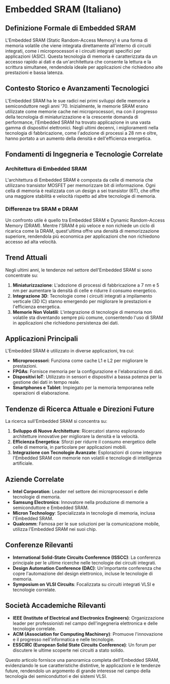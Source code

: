 # Embedded SRAM (Italiano)

## Definizione Formale di Embedded SRAM

L'Embedded SRAM (Static Random-Access Memory) è una forma di memoria volatile che viene integrata direttamente all'interno di circuiti integrati, come i microprocessori e i circuiti integrati specifici per applicazioni (ASIC). Questa tecnologia di memoria è caratterizzata da un accesso rapido ai dati e da un'architettura che consente la lettura e la scrittura simultanee, rendendola ideale per applicazioni che richiedono alte prestazioni e bassa latenza.

## Contesto Storico e Avanzamenti Tecnologici

L'Embedded SRAM ha le sue radici nei primi sviluppi delle memorie a semiconduttore negli anni '70. Inizialmente, le memorie SRAM erano utilizzate come memorie cache nei microprocessori, ma con il progresso della tecnologia di miniaturizzazione e la crescente domanda di performance, l'Embedded SRAM ha trovato applicazione in una vasta gamma di dispositivi elettronici. Negli ultimi decenni, i miglioramenti nella tecnologia di fabbricazione, come l'adozione di processi a 28 nm e oltre, hanno portato a un aumento della densità e dell'efficienza energetica.

## Fondamenti di Ingegneria e Tecnologie Correlate

### Architettura di Embedded SRAM

L'architettura di Embedded SRAM è composta da celle di memoria che utilizzano transistor MOSFET per memorizzare bit di informazione. Ogni cella di memoria è realizzata con un design a sei transistor (6T), che offre una maggiore stabilità e velocità rispetto ad altre tecnologie di memoria.

### Differenze tra SRAM e DRAM

Un confronto utile è quello tra Embedded SRAM e Dynamic Random-Access Memory (DRAM). Mentre l'SRAM è più veloce e non richiede un ciclo di ricarica come la DRAM, quest'ultima offre una densità di memorizzazione superiore, rendendola più economica per applicazioni che non richiedono accesso ad alta velocità.

## Trend Attuali

Negli ultimi anni, le tendenze nel settore dell'Embedded SRAM si sono concentrate su:

1. **Miniaturizzazione**: L'adozione di processi di fabbricazione a 7 nm e 5 nm per aumentare la densità di celle e ridurre il consumo energetico.
2. **Integrazione 3D**: Tecnologie come i circuiti integrati a impilamento verticale (3D IC) stanno emergendo per migliorare le prestazioni e l'efficienza energetica.
3. **Memorie Non Volatili**: L'integrazione di tecnologie di memoria non volatile sta diventando sempre più comune, consentendo l'uso di SRAM in applicazioni che richiedono persistenza dei dati.

## Applicazioni Principali

L'Embedded SRAM è utilizzato in diverse applicazioni, tra cui:

- **Microprocessori**: Funziona come cache L1 e L2 per migliorare le prestazioni.
- **FPGAs**: Fornisce memoria per la configurazione e l'elaborazione di dati.
- **Dispositivi IoT**: Utilizzato in sensori e dispositivi a bassa potenza per la gestione dei dati in tempo reale.
- **Smartphones e Tablet**: Impiegato per la memoria temporanea nelle operazioni di elaborazione.

## Tendenze di Ricerca Attuale e Direzioni Future

La ricerca sull'Embedded SRAM si concentra su:

1. **Sviluppo di Nuove Architetture**: Ricercatori stanno esplorando architetture innovative per migliorare la densità e la velocità.
2. **Efficienza Energetica**: Sforzi per ridurre il consumo energetico delle celle di memoria, in particolare per applicazioni mobili.
3. **Integrazione con Tecnologie Avanzate**: Esplorazioni di come integrare l'Embedded SRAM con memorie non volatili e tecnologie di intelligenza artificiale.

## Aziende Correlate

- **Intel Corporation**: Leader nel settore dei microprocessori e delle tecnologie di memoria.
- **Samsung Electronics**: Innovatore nella produzione di memorie a semiconduttore e Embedded SRAM.
- **Micron Technology**: Specializzata in tecnologie di memoria, inclusa l'Embedded SRAM.
- **Qualcomm**: Famosa per le sue soluzioni per la comunicazione mobile, utilizza l'Embedded SRAM nei suoi chip.

## Conferenze Rilevanti

- **International Solid-State Circuits Conference (ISSCC)**: La conferenza principale per le ultime ricerche nelle tecnologie dei circuiti integrati.
- **Design Automation Conference (DAC)**: Un'importante conferenza che copre l'automazione del design elettronico, incluse le tecnologie di memoria.
- **Symposium on VLSI Circuits**: Focalizzata su circuiti integrati VLSI e tecnologie correlate.

## Società Accademiche Rilevanti

- **IEEE (Institute of Electrical and Electronics Engineers)**: Organizzazione leader per professionisti nel campo dell'ingegneria elettronica e delle tecnologie correlate.
- **ACM (Association for Computing Machinery)**: Promuove l'innovazione e il progresso nell'informatica e nelle tecnologie.
- **ESSCIRC (European Solid State Circuits Conference)**: Un forum per discutere le ultime scoperte nei circuiti a stato solido.

Questo articolo fornisce una panoramica completa dell'Embedded SRAM, evidenziando le sue caratteristiche distintive, le applicazioni e le tendenze future, rendendolo un argomento di grande interesse nel campo della tecnologia dei semiconduttori e dei sistemi VLSI.